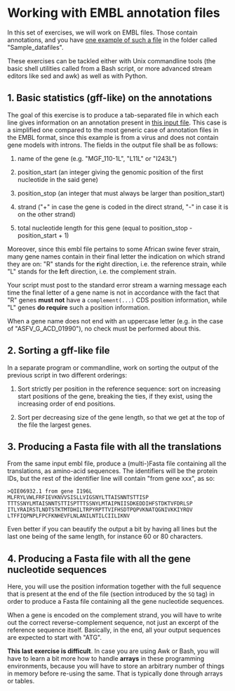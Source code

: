 # Working with EMBL annotation files

In this set of exercises, we will work on EMBL files. Those contain annotations, and you have [one example of such a file](https://github.com/jean-baka/unix-commandline-guide/blob/main/Sample_datafiles/MN393476.embl) in the folder called "Sample\_datafiles".

These exercises can be tackled either with Unix commandline tools (the basic shell utilities called from a Bash script, or more advanced stream editors like sed and awk) as well as with Python.


## 1. Basic statistics (gff-like) on the annotations

The goal of this exercise is to produce a tab-separated file in which each line gives information on an annotation present in [this input file](https://github.com/jean-baka/unix-commandline-guide/blob/main/Sample_datafiles/MN393476.embl). This case is a simplified one compared to the most generic case of annotation files in the EMBL format, since this example is from a virus and does not contain gene models with introns. The fields in the output file shall be as follows:

  1. name of the gene (e.g. "MGF\_110-1L", "L11L" or "I243L")

  2. position\_start (an integer giving the genomic position of the first nucleotide in the said gene)

  3. position\_stop (an integer that must always be larger than position\_start)

  4. strand ("+" in case the gene is coded in the direct strand, "-" in case it is on the other strand)

  5. total nucleotide length for this gene (equal to position\_stop - position\_start + 1)


Moreover, since this embl file pertains to some African swine fever strain, many gene names contain in their final letter the indication on which strand they are on: "R" stands for the **r**ight direction, i.e. the reference strain, while "L" stands for the **l**eft direction, i.e. the complement strain.

Your script must post to the standard error stream a warning message each time the final letter of a gene name is not in accordance with the fact that "R" genes **must not** have a `complement(...)` CDS position information, while "L" genes **do require** such a position information.

When a gene name does not end with an uppercase letter (e.g. in the case of "ASFV\_G\_ACD\_01990"), no check must be performed about this.



## 2. Sorting a gff-like file

In a separate program or commandline, work on sorting the output of the previous script in two different orderings:

  1. Sort strictly per position in the reference sequence: sort on increasing start positions of the gene, breaking the ties, if they exist, using the increasing order of end positions.

  2. Sort per decreasing size of the gene length, so that we get at the top of the file the largest genes.



## 3. Producing a Fasta file with all the translations

From the same input embl file, produce a (multi-)Fasta file containing all the translations, as amino-acid sequences. The identifiers will be the protein IDs, but the rest of the identifier line will contain "from gene xxx", as so:

    >QIE06932.1 from gene I196L
    MLFRYLVWLFRFIEVKNVVSISLLVIGSNYLTTAISNNTSTTISP
    TTTSSNYLMTAISNNTSTTISPTTTSSNYLMTAIPNIISDKEDDIHFSTDKTVFDRLSP
    ITLYRAIRSTLNDTSTKTMTDHILTRPYRPTTVIFHSDTPQPVKNATQGNIVKKIYRQV
    LTFFIQPNPLFPCFKNHEVFLNLANILNTILCIILIKNV

Even better if you can beautify the output a bit by having all lines but the last one being of the same length, for instance 60 or 80 characters.


## 4. Producing a Fasta file with all the gene nucleotide sequences

Here, you will use the position information together with the full sequence that is present at the end of the file (section introduced by the `SQ` tag) in order to produce a Fasta file containing all the gene nucleotide sequences.

When a gene is encoded on the complement strand, you will have to write out the correct reverse-complement sequence, not just an excerpt of the reference sequence itself. Basically, in the end, all your output sequences are expected to start with "ATG".

**This last exercise is difficult**. In case you are using Awk or Bash, you will have to learn a bit more how to handle **arrays** in these programming environments, because you will have to store an arbitrary number of things in memory before re-using the same. That is typically done through arrays or tables.
